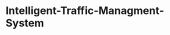 # Intelligent-Traffic-Managment-System

##### 
<!---
<p class="text-justify">
We created the Intelligent Traffic Management System
using computer vision and YOLO V3 algorithm to solve traffic congestion problem without any human intervention.
This technology tries to monitor and manage traffic flow. Traffic police manage
traffic using timer-based traffic signals in conventional traffic management systems.
However, using such technologies, it becomes difficult for traffic authorities to control
traffic congestion in various places with a constrained staff.
</p>
--->

